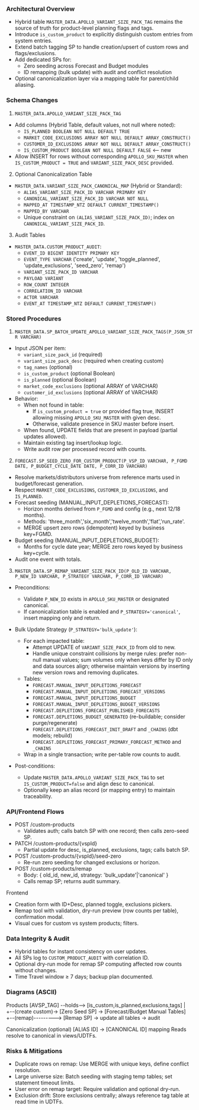 ### Architectural Overview

- Hybrid table `MASTER_DATA.APOLLO_VARIANT_SIZE_PACK_TAG` remains the source of truth for product-level planning flags and tags.
- Introduce `is_custom_product` to explicitly distinguish custom entries from system entries.
- Extend batch tagging SP to handle creation/upsert of custom rows and flags/exclusions.
- Add dedicated SPs for:
  - Zero seeding across Forecast and Budget modules
  - ID remapping (bulk update) with audit and conflict resolution
- Optional canonicalization layer via a mapping table for parent/child aliasing.

### Schema Changes

1) `MASTER_DATA.APOLLO_VARIANT_SIZE_PACK_TAG`
- Add columns (Hybrid Table, default values, not null where noted):
  - `IS_PLANNED BOOLEAN NOT NULL DEFAULT TRUE`
  - `MARKET_CODE_EXCLUSIONS ARRAY NOT NULL DEFAULT ARRAY_CONSTRUCT()`
  - `CUSTOMER_ID_EXCLUSIONS ARRAY NOT NULL DEFAULT ARRAY_CONSTRUCT()`
  - `IS_CUSTOM_PRODUCT BOOLEAN NOT NULL DEFAULT FALSE`  <-- new
- Allow INSERT for rows without corresponding `APOLLO_SKU_MASTER` when `IS_CUSTOM_PRODUCT = TRUE` and `VARIANT_SIZE_PACK_DESC` provided.

2) Optional Canonicalization Table
- `MASTER_DATA.VARIANT_SIZE_PACK_CANONICAL_MAP` (Hybrid or Standard):
  - `ALIAS_VARIANT_SIZE_PACK_ID VARCHAR PRIMARY KEY`
  - `CANONICAL_VARIANT_SIZE_PACK_ID VARCHAR NOT NULL`
  - `MAPPED_AT TIMESTAMP_NTZ DEFAULT CURRENT_TIMESTAMP()`
  - `MAPPED_BY VARCHAR`
  - Unique constraint on `(ALIAS_VARIANT_SIZE_PACK_ID)`; index on `CANONICAL_VARIANT_SIZE_PACK_ID`.

3) Audit Tables
- `MASTER_DATA.CUSTOM_PRODUCT_AUDIT`:
  - `EVENT_ID BIGINT IDENTITY PRIMARY KEY`
  - `EVENT_TYPE VARCHAR` ('create', 'update', 'toggle_planned', 'update_exclusions', 'seed_zero', 'remap')
  - `VARIANT_SIZE_PACK_ID VARCHAR`
  - `PAYLOAD VARIANT`
  - `ROW_COUNT INTEGER`
  - `CORRELATION_ID VARCHAR`
  - `ACTOR VARCHAR`
  - `EVENT_AT TIMESTAMP_NTZ DEFAULT CURRENT_TIMESTAMP()`

### Stored Procedures

1) `MASTER_DATA.SP_BATCH_UPDATE_APOLLO_VARIANT_SIZE_PACK_TAGS(P_JSON_STR VARCHAR)`
- Input JSON per item:
  - `variant_size_pack_id` (required)
  - `variant_size_pack_desc` (required when creating custom)
  - `tag_names` (optional)
  - `is_custom_product` (optional Boolean)
  - `is_planned` (optional Boolean)
  - `market_code_exclusions` (optional ARRAY of VARCHAR)
  - `customer_id_exclusions` (optional ARRAY of VARCHAR)
- Behavior:
  - When not found in table:
    - If `is_custom_product = true` or provided flag true, INSERT allowing missing `APOLLO_SKU_MASTER` with given desc.
    - Otherwise, validate presence in SKU master before insert.
  - When found, UPDATE fields that are present in payload (partial updates allowed).
  - Maintain existing tag insert/lookup logic.
  - Write audit row per processed record with counts.

2) `FORECAST.SP_SEED_ZERO_FOR_CUSTOM_PRODUCT(P_VSP_ID VARCHAR, P_FGMD DATE, P_BUDGET_CYCLE_DATE DATE, P_CORR_ID VARCHAR)`
- Resolve markets/distributors universe from reference marts used in budget/forecast generation.
- Respect `MARKET_CODE_EXCLUSIONS`, `CUSTOMER_ID_EXCLUSIONS`, and `IS_PLANNED`.
- Forecast seeding (MANUAL_INPUT_DEPLETIONS_FORECAST):
  - Horizon months derived from `P_FGMD` and config (e.g., next 12/18 months).
  - Methods: 'three_month','six_month','twelve_month','flat','run_rate'.
  - MERGE upsert zero rows (idempotent) keyed by business key+FGMD.
- Budget seeding (MANUAL_INPUT_DEPLETIONS_BUDGET):
  - Months for cycle date year; MERGE zero rows keyed by business key+cycle.
- Audit one event with totals.

3) `MASTER_DATA.SP_REMAP_VARIANT_SIZE_PACK_ID(P_OLD_ID VARCHAR, P_NEW_ID VARCHAR, P_STRATEGY VARCHAR, P_CORR_ID VARCHAR)`
- Preconditions:
  - Validate `P_NEW_ID` exists in `APOLLO_SKU_MASTER` or designated canonical.
  - If canonicalization table is enabled and `P_STRATEGY='canonical'`, insert mapping only and return.
- Bulk Update Strategy (`P_STRATEGY='bulk_update'`):
  - For each impacted table:
    - Attempt UPDATE of `VARIANT_SIZE_PACK_ID` from old to new.
    - Handle unique constraint collisions by merge rules: prefer non-null manual values; sum volumes only when keys differ by ID only and data sources align; otherwise maintain versions by inserting new version rows and removing duplicates.
  - Tables:
    - `FORECAST.MANUAL_INPUT_DEPLETIONS_FORECAST`
    - `FORECAST.MANUAL_INPUT_DEPLETIONS_FORECAST_VERSIONS`
    - `FORECAST.MANUAL_INPUT_DEPLETIONS_BUDGET`
    - `FORECAST.MANUAL_INPUT_DEPLETIONS_BUDGET_VERSIONS`
    - `FORECAST.DEPLETIONS_FORECAST_PUBLISHED_FORECASTS`
    - `FORECAST.DEPLETIONS_BUDGET_GENERATED` (re-buildable; consider purge/regenerate)
    - `FORECAST.DEPLETIONS_FORECAST_INIT_DRAFT` and `_CHAINS` (dbt models; rebuild)
    - `FORECAST.DEPLETIONS_FORECAST_PRIMARY_FORECAST_METHOD` and `_CHAINS`
  - Wrap in a single transaction; write per-table row counts to audit.

- Post-conditions:
  - Update `MASTER_DATA.APOLLO_VARIANT_SIZE_PACK_TAG` to set `IS_CUSTOM_PRODUCT=false` and align desc to canonical.
  - Optionally keep an alias record (or mapping entry) to maintain traceability.

### API/Frontend Flows

- POST /custom-products
  - Validates auth; calls batch SP with one record; then calls zero-seed SP.
- PATCH /custom-products/{vspId}
  - Partial update for desc, is_planned, exclusions, tags; calls batch SP.
- POST /custom-products/{vspId}/seed-zero
  - Re-run zero seeding for changed exclusions or horizon.
- POST /custom-products/remap
  - Body: { old_id, new_id, strategy: 'bulk_update'|'canonical' }
  - Calls remap SP; returns audit summary.

Frontend
- Creation form with ID+Desc, planned toggle, exclusions pickers.
- Remap tool with validation, dry-run preview (row counts per table), confirmation modal.
- Visual cues for custom vs system products; filters.

### Data Integrity & Audit
- Hybrid tables for instant consistency on user updates.
- All SPs log to `CUSTOM_PRODUCT_AUDIT` with correlation ID.
- Optional dry-run mode for remap SP computing affected row counts without changes.
- Time Travel window ≥ 7 days; backup plan documented.

### Diagrams (ASCII)

Products
[AVSP_TAG] --holds--> [is_custom,is_planned,exclusions,tags]
      |  
      +--(create custom)-> [Zero Seed SP] -> [Forecast/Budget Manual Tables]  
      +--(remap)---------> [Remap SP] -> update all tables -> audit

Canonicalization (optional)
[ALIAS ID] -> [CANONICAL ID] mapping
Reads resolve to canonical in views/UDTFs.

### Risks & Mitigations
- Duplicate rows on remap: Use MERGE with unique keys, define conflict resolution.
- Large universe size: Batch seeding with staging temp tables; set statement timeout limits.
- User error on remap target: Require validation and optional dry-run.
- Exclusion drift: Store exclusions centrally; always reference tag table at read time in UDTFs.
